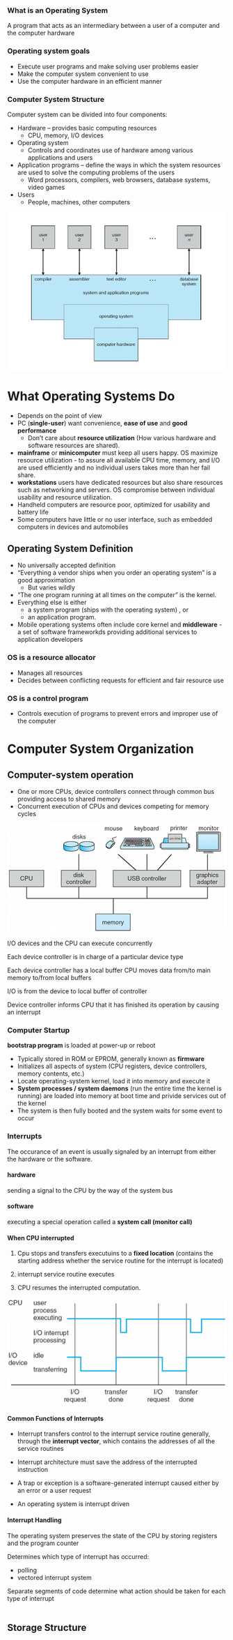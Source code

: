 ### What is an Operating System

A program that acts as an intermediary between a user of a computer and the computer hardware

### Operating system goals

- Execute user programs and make solving user problems easier
- Make the computer system convenient to use
- Use the computer hardware in an efficient manner

### Computer System Structure

Computer system can be divided into four components:

- Hardware – provides basic computing resources
  - CPU, memory, I/O devices
- Operating system
  - Controls and coordinates use of hardware among various applications and users
- Application programs – define the ways in which the system resources are used to solve the computing problems of the users
  - Word processors, compilers, web browsers, database systems, video games
- Users
  - People, machines, other computers

![four components](assets/ch1/components.png)

# What Operating Systems Do

- Depends on the point of view
- PC (**single-user**) want convenience, **ease of use** and **good performance**
  - Don’t care about **resource utilization** (How various hardware and software resources are shared).
- **mainframe** or **minicomputer** must keep all users happy. OS maximize resource utilization - to assure all available CPU time, memory, and I/O are used efficiently and no individual users takes more than her fail share.
- **workstations** users have dedicated resources but also share resources such as networking and servers. OS compromise between individual usability and resource utilization.
- Handheld computers are resource poor, optimized for usability and battery life
- Some computers have little or no user interface, such as embedded computers in devices and automobiles

## Operating System Definition

- No universally accepted definition
- “Everything a vendor ships when you order an operating system” is a good approximation
  - But varies wildly
- “The one program running at all times on the computer” is the kernel.
- Everything else is either
  - a system program (ships with the operating system) , or
  - an application program.
- Mobile operationg systems often include core kernel and **middleware** - a set of software frameworkds providing additional services to application developers

### OS is a **resource allocator**

- Manages all resources
- Decides between conflicting requests for efficient and fair resource use

### OS is a **control program**

- Controls execution of programs to prevent errors and improper use of the computer

# Computer System Organization

## Computer-system operation

- One or more CPUs, device controllers connect through common bus providing access to shared memory
- Concurrent execution of CPUs and devices competing for memory cycles

![Modern Computer System](assets/ch1/modern_computer.png)

I/O devices and the CPU can execute concurrently

Each device controller is in charge of a particular device type

Each device controller has a local buffer
CPU moves data from/to main memory to/from local buffers

I/O is from the device to local buffer of controller

Device controller informs CPU that it has finished its operation by causing an interrupt

### Computer Startup

**bootstrap program** is loaded at power-up or reboot

- Typically stored in ROM or EPROM, generally known as **firmware**
- Initializes all aspects of system (CPU registers, device controllers, memory contents, etc.)
- Locate operating-system kernel, load it into memory and execute it
- **System processes / system daemons** (run the entire time the kernel is running) are loaded into memory at boot time and privide services out of the kernel
- The system is then fully booted and the system waits for some event to occur

### Interrupts

The occurance of an event is usually signaled by an interrupt from either the hardware or the software.

#### hardware

sending a signal to the CPU by the way of the system bus

#### software

executing a special operation called a **system call (monitor call)**

#### When CPU interrupted

1. Cpu stops and transfers executuins to a **fixed location** (contains the starting address whether the service routine for the interrupt is located)

2. interrupt service routine executes

3. CPU resumes the interrupted computation.

![Interrupt Timeline](assets/ch1/interrupt_timeline.png)

#### Common Functions of Interrupts

- Interrupt transfers control to the interrupt service routine generally, through the **interrupt vector**, which contains the addresses of all the service routines

- Interrupt architecture must save the address of the interrupted instruction

- A trap or exception is a software-generated interrupt caused either by an error or a user request

- An operating system is interrupt driven

#### Interrupt Handling

The operating system preserves the state of the CPU by storing registers and the program counter

Determines which type of interrupt has occurred:

- polling
- vectored interrupt system

Separate segments of code determine what action should be taken for each type of interrupt<br>
<br>

## Storage Structure
